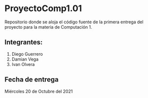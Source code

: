 # ProyectoComp1.01
Repositorio donde se aloja el código fuente de la primera entrega del proyecto para la materia de Computación 1. 

## Integrantes: 
1. Diego Guerrero
2. Damian Vega
3. Ivan Olvera

## Fecha de entrega
Miércoles 20 de Octubre del 2021